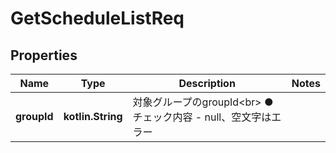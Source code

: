 
# GetScheduleListReq

## Properties
Name | Type | Description | Notes
------------ | ------------- | ------------- | -------------
**groupId** | **kotlin.String** | 対象グループのgroupId&lt;br&gt; ●チェック内容   - null、空文字はエラー | 



